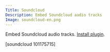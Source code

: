 ```yaml
---
Title: Soundcloud
Description: Embed Soundcloud audio tracks
Image: soundcloud-en.png
---
```

Embed Soundcloud audio tracks.
[Install plugin](https://github.com/datenstrom/yellow-plugins/tree/master/soundcloud).

[soundcloud 101175715]